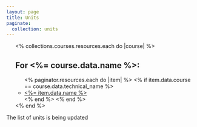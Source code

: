 ```yaml
---
layout: page
title: Units
paginate: 
  collection: units
---
```



<ul>
  <% collections.courses.resources.each do |course| %>
    <h2>For <%= course.data.name %>: </h2>
    <ul>
      <% paginator.resources.each do |item| %>
        <% if item.data.course == course.data.technical_name %>
          <li>
            <a href="<%= item.relative_url %>"><%= item.data.name %></a>
          </li>
        <% end %>
      <% end %>
    </ul>
  <% end %>
</ul>

The list of units is being updated
